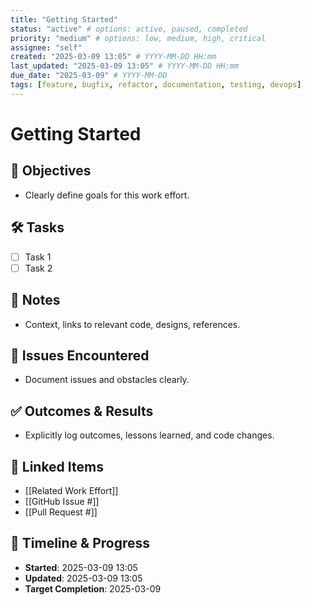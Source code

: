 ```yaml
---
title: "Getting Started"
status: "active" # options: active, paused, completed
priority: "medium" # options: low, medium, high, critical
assignee: "self"
created: "2025-03-09 13:05" # YYYY-MM-DD HH:mm
last_updated: "2025-03-09 13:05" # YYYY-MM-DD HH:mm
due_date: "2025-03-09" # YYYY-MM-DD
tags: [feature, bugfix, refactor, documentation, testing, devops]
---
```


# Getting Started

## 🚩 Objectives
- Clearly define goals for this work effort.

## 🛠 Tasks
- [ ] Task 1
- [ ] Task 2

## 📝 Notes
- Context, links to relevant code, designs, references.

## 🐞 Issues Encountered
- Document issues and obstacles clearly.

## ✅ Outcomes & Results
- Explicitly log outcomes, lessons learned, and code changes.

## 📌 Linked Items
- [[Related Work Effort]]
- [[GitHub Issue #]]
- [[Pull Request #]]

## 📅 Timeline & Progress
- **Started**: 2025-03-09 13:05
- **Updated**: 2025-03-09 13:05
- **Target Completion**: 2025-03-09
